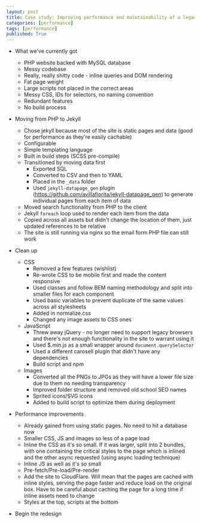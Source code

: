 ```yaml
---
layout: post
title: Case study: Improving performance and maintainability of a legacy website
categories: [performance]
tags: [performance]
published: True
---
```


- What we've currently got
    - PHP website backed with MySQL database
    - Messy codebase
    - Really, really shitty code - inline queries and DOM rendering
    - Fat page weight
    - Large scripts not placed in the correct areas
    - Messy CSS, IDs for selectors, no naming convention
    - Redundant features
    - No build process

- Moving from PHP to Jekyll
    - Chose jekyll because most of the site is static pages and data (good for performance as they're easily cachable)
    - Configurable
    - Simple templating language
    - Built in build steps (SCSS pre-compile)
    - Transitioned by moving data first
        - Exported SQL
        - Converted to CSV and then to YAML
        - Placed in the `_data` folder
        - Used `jekyll-datapage_gen` plugin (https://github.com/avillafiorita/jekyll-datapage_gen) to generate individual pages from each item of data
    - Moved search functionality from PHP to the client
    - Jekyll `foreach` loop used to render each item from the data
    - Copied across all assets but didn't change the location of them, just updated references to be relative
    - The site is still running via nginx so the email form PHP file can still work

- Clean up
    - CSS
        - Removed a few features (wishlist)
        - Re-wrote CSS to be mobile first and made the content responsive
        - Used classes and follow BEM naming methodology and split into smaller files for each component
        - Used basic variables to prevent duplicate of the same values across all stylesheets
        - Added in normalize.css
        - Changed any image assets to CSS ones
    - JavaScript
        - Threw away jQuery - no longer need to support legacy browsers and there's not enough functionality in the site to warrant using it
        - Used $.min.js as a small wrapper around `document.querySelector`
        - Used a different carosell plugin that didn't have any dependencies
        - Build script and npm
    - Images
        - Converted all the PNGs to JPGs as they will have a lower file size due to them no needing transparency
        - Improved folder structure and removed old school SEO names
        - Sprited icons/SVG icons
        - Added to build script to optimize them during deployment

- Performance improvements
    - Already gained from using static pages. No need to hit a database now
    - Smaller CSS, JS and images so less of a page load
    - Inline the CSS as it's so small. If it was larger, split into 2 bundles, with one containing the critical styles to the page which is inlined and the other async requested (using async loading technique)
    - Inline JS as well as it's so small
    - Pre-fetch/Pre-load/Pre-render
    - Add the site to CloudFlare. Will mean that the pages are cached with inline styles, serving the page faster and reduce load on the original box. Have to be careful about caching the page for a long time if inline assets need to change
    - Styles at the top, scripts at the bottom

- Begin the redesign
